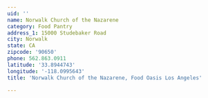 ```yaml
---
uid: ''
name: Norwalk Church of the Nazarene
category: Food Pantry
address_1: 15000 Studebaker Road
city: Norwalk
state: CA
zipcode: '90650'
phone: 562.863.0911
latitude: '33.8944743'
longitude: '-118.0995643'
title: 'Norwalk Church of the Nazarene, Food Oasis Los Angeles'

---
```

